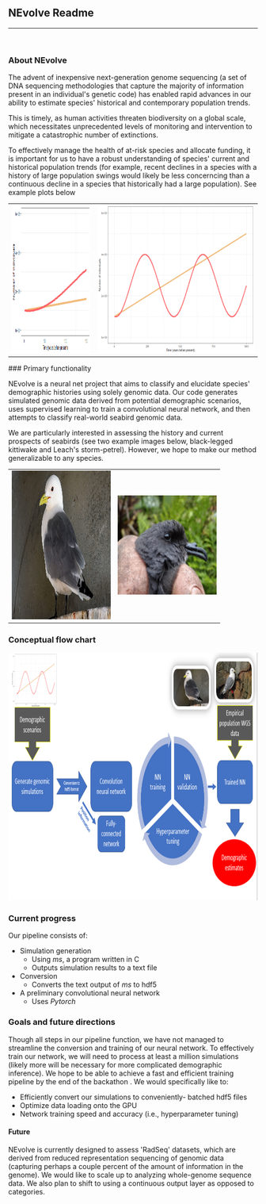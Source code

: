 ## NEvolve Readme
---
<br/>

### About NEvolve
The advent of inexpensive next-generation genome sequencing (a set of DNA sequencing methodologies that capture the majority of information present in an individual's genetic code) has enabled rapid advances in our ability to estimate species' historical and contemporary population trends.

This is timely, as human activities threaten biodiversity on a global scale, which necessitates unprecedented levels of monitoring and intervention to mitigate a catastrophic number of extinctions.

To effectively manage the health of at-risk species and allocate funding, it is important for us to have a robust understanding of species' current and historical population trends (for example, recent declines in a species with a history of large population swings would likely be less concerncing than a continuous decline in a species that historically had a large population). See example plots below
<table>
   <tr>
      <td>
<img src="decline1.png" alt="Short-term decline" width="300" height="300">
      </td>
      <td>
<img src="decline2.png" alt="Historical context" width="600" height="300">
      </td>
   </tr>
</table>
### Primary functionality

NEvolve is a neural net project that aims to classify and elucidate species' demographic histories using solely genomic data. Our code generates simulated genomic data derived from potential demographic scenarios, uses supervised learning to train a convolutional neural network, and then attempts to classify real-world seabird genomic data.

We are particularly interested in assessing the history and current prospects of seabirds (see two example images below, black-legged kittiwake and Leach's storm-petrel). However, we hope to make our method generalizable to any species.
<table>
   <tr>
      <td>
<img src="kittiwake.jpg" alt="kittiwake" width="200" height="300">
      </td>
      <td>
<img src="stormpetrel.PNG " alt="storm-petrel" width="200" height="200">
      </td>
   </tr>
</table>

### Conceptual flow chart
<img src="concept.PNG" alt="flow-chart" width="800" height="500">

### Current progress

Our pipeline consists of:
* Simulation generation
    * Using <i>ms</i>, a program written in C
    * Outputs simulation results to a text file 
* Conversion
  * Converts the text output of <i>ms</i> to hdf5
* A preliminary convolutional neural network
  * Uses <i>Pytorch</i>

### Goals and future directions
Though all steps in our pipeline function, we have not managed to streamline the conversion and training of our neural network. To effectively train our network, we will need to process at least a million simulations (likely more will be necessary for more complicated demographic inference). We hope to be able to achieve a fast and efficient training pipeline by the end of the backathon . We would specifically like to:
* Efficiently convert our simulations to conveniently- batched hdf5 files
* Optimize data loading onto the GPU
* Network training speed and accuracy (i.e., hyperparameter tuning)

#### Future
NEvolve is currently designed to assess 'RadSeq' datasets, which are derived from reduced representation sequencing of genomic data (capturing perhaps a couple percent of the amount of information in the genome). We would like to scale up to analyzing whole-genome sequence data. We also plan to shift to using a continuous output layer as opposed to categories.


